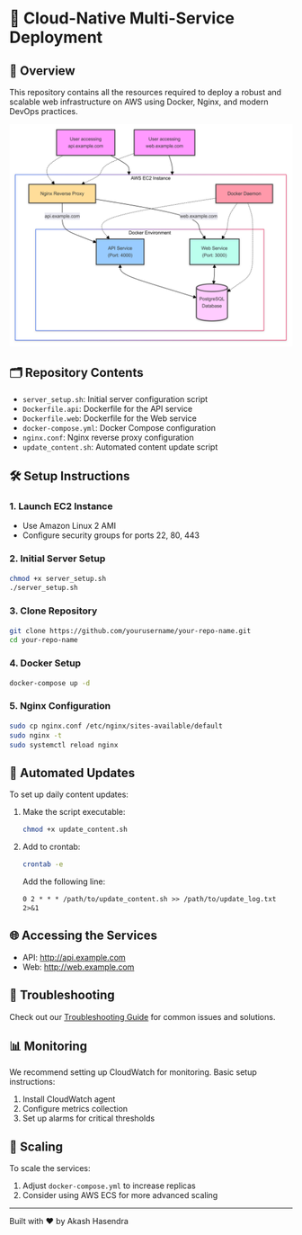 # 🚀 Cloud-Native Multi-Service Deployment

## 🌟 Overview

This repository contains all the resources required to deploy a robust and scalable web infrastructure on AWS using Docker, Nginx, and modern DevOps practices.

![Architecture Diagram](./Assets/architecture_diagram.png)

## 🗂️ Repository Contents

- `server_setup.sh`: Initial server configuration script
- `Dockerfile.api`: Dockerfile for the API service
- `Dockerfile.web`: Dockerfile for the Web service
- `docker-compose.yml`: Docker Compose configuration
- `nginx.conf`: Nginx reverse proxy configuration
- `update_content.sh`: Automated content update script

## 🛠️ Setup Instructions

### 1. Launch EC2 Instance
- Use Amazon Linux 2 AMI
- Configure security groups for ports 22, 80, 443

### 2. Initial Server Setup
```bash
chmod +x server_setup.sh
./server_setup.sh
```

### 3. Clone Repository
```bash
git clone https://github.com/yourusername/your-repo-name.git
cd your-repo-name
```

### 4. Docker Setup
```bash
docker-compose up -d
```

### 5. Nginx Configuration
```bash
sudo cp nginx.conf /etc/nginx/sites-available/default
sudo nginx -t
sudo systemctl reload nginx
```

## 🔄 Automated Updates

To set up daily content updates:

1. Make the script executable:
   ```bash
   chmod +x update_content.sh
   ```

2. Add to crontab:
   ```bash
   crontab -e
   ```
   Add the following line:
   ```
   0 2 * * * /path/to/update_content.sh >> /path/to/update_log.txt 2>&1
   ```

## 🌐 Accessing the Services

- API: http://api.example.com
- Web: http://web.example.com

## 🔧 Troubleshooting

Check out our [Troubleshooting Guide](./TROUBLESHOOTING.md) for common issues and solutions.

## 📊 Monitoring

We recommend setting up CloudWatch for monitoring. Basic setup instructions:

1. Install CloudWatch agent
2. Configure metrics collection
3. Set up alarms for critical thresholds

## 🚀 Scaling

To scale the services:

1. Adjust `docker-compose.yml` to increase replicas
2. Consider using AWS ECS for more advanced scaling


---

Built with ❤️ by Akash Hasendra

